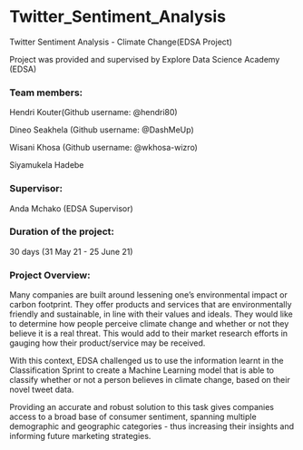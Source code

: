 # Twitter_Sentiment_Analysis
Twitter Sentiment Analysis - Climate Change(EDSA Project)

Project was provided and supervised by Explore Data Science Academy (EDSA) 

### Team members:

Hendri Kouter(Github username: @hendri80)

Dineo Seakhela (Github username: @DashMeUp)

Wisani Khosa (Github username: @wkhosa-wizro)

Siyamukela Hadebe 

### Supervisor:

Anda Mchako (EDSA Supervisor)

### Duration of the project:
30 days (31 May 21 - 25 June 21)

### Project Overview:
Many companies are built around lessening one’s environmental impact or carbon footprint. They offer products and services that are environmentally friendly and sustainable, in line with their values and ideals. They would like to determine how people perceive climate change and whether or not they believe it is a real threat. This would add to their market research efforts in gauging how their product/service may be received.

With this context, EDSA challenged us to use the information learnt in the Classification Sprint to create a Machine Learning model that is able to classify whether or not a person believes in climate change, based on their novel tweet data.

Providing an accurate and robust solution to this task gives companies access to a broad base of consumer sentiment, spanning multiple demographic and geographic categories - thus increasing their insights and informing future marketing strategies.



